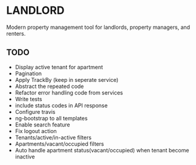 # LANDLORD #

Modern property management tool for landlords, property managers, and renters.

TODO
----

- Display active tenant for apartment
- Pagination
- Apply TrackBy (keep in seperate service)
- Abstract the repeated code
- Refactor error handling code from services
- Write tests
- include status codes in API response
- Configure travis
- ng-bootstrap to all templates
- Enable search feature
- Fix logout action
- Tenants/active/in-active filters
- Apartments/vacant/occupied filters
- Auto handle apartment status(vacant/occupied) when tenant become inactive